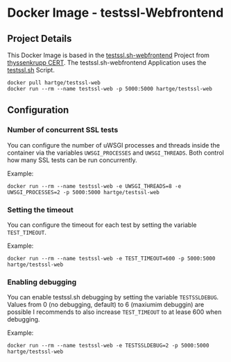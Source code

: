 # Docker Image - testssl-Webfrontend

## Project Details

This Docker Image is based in the [testssl.sh-webfrontend](https://github.com/TKCERT/testssl.sh-webfrontend) Project from [thyssenkrupp CERT](https://github.com/TKCERT).
The testssl.sh-webfrontend Application uses the [testssl.sh](https://github.com/drwetter/testssl.sh) Script.

```
docker pull hartge/testssl-web
docker run --rm --name testssl-web -p 5000:5000 hartge/testssl-web
```

## Configuration

### Number of concurrent SSL tests

You can configure the number of uWSGI processes and threads inside the container via the variables `UWSGI_PROCESSES` and `UWSGI_THREADS`. Both control how many SSL tests can be run concurrently.

Example:

```
docker run --rm --name testssl-web -e UWSGI_THREADS=8 -e UWSGI_PROCESSES=2 -p 5000:5000 hartge/testssl-web
```

### Setting the timeout

You can configure the timeout for each test by setting the variable `TEST_TIMEOUT`.

Example:

```
docker run --rm --name testssl-web -e TEST_TIMEOUT=600 -p 5000:5000 hartge/testssl-web
```

### Enabling debugging

You can enable testssl.sh debugging by setting the variable `TESTSSLDEBUG`.
Values from 0 (no debugging, default) to 6 (maxiumim debuggin) are possible
I recommends to also increase `TEST_TIMEOUT` to at lease 600 when debugging.

Example:

```
docker run --rm --name testssl-web -e TESTSSLDEBUG=2 -p 5000:5000 hartge/testssl-web
```

